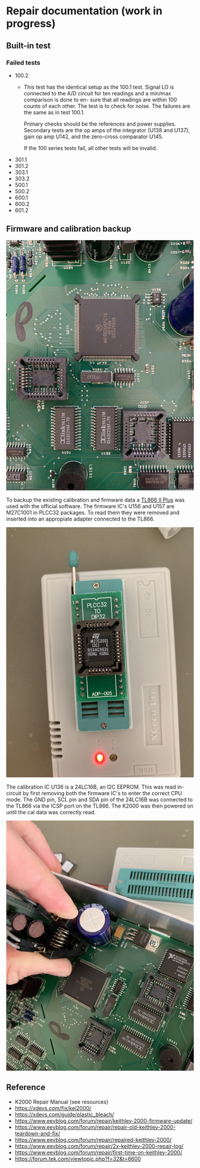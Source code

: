 # Repair documentation (work in progress)

## Built-in test

### Failed tests

- 100.2
  - This test has the identical setup as the 100.1 test. Signal LO is connected
    to the A/D circuit for ten readings and a min/max comparison is done to en-
    sure that all readings are within 100 counts of each other. The test is to check
    for noise. The failures are the same as in test 100.1.

    Primary checks should be the references and power supplies. Secondary
    tests are the op amps of the integrator (U138 and U137), gain op amp U142,
    and the zero-cross comparator U145.

     If the 100 series tests fail, all other tests will be invalid.
- 301.1
- 301.2
- 303.1
- 303.2
- 500.1
- 500.2
- 600.1
- 600.2
- 601.2

## Firmware and calibration backup

![firmware and cal ic](/images/cpu.jpg?raw=true)

To backup the existing calibration and firmware data a [TL866 II Plus](http://www.xgecu.com/en/) was used with the official software. The firmware IC's U156 and U157 are M27C1001 in PLCC32 packages. To read them they were removed and inserted into an appropiate adapter connected to the TL866.

![firmware chip read](/images/tl866.jpg?raw=true)

The calibration IC U136 is a 24LC16B, an I2C EEPROM. This was read in-circuit by first removing both the firmware IC's to enter the correct CPU mode. The GND pin, SCL pin and SDA pin of the 24LC16B was connected to the TL866 via the ICSP port on the TL866. The K2000 was then powered on until the cal data was correctly read.

![cal ic read](/images/read_cal.jpg?raw=true)

## Reference

- K2000 Repair Manual (see resources)
- <https://xdevs.com/fix/kei2000/>
- <https://xdevs.com/guide/plastic_bleach/>
- <https://www.eevblog.com/forum/repair/keithley-2000-firmware-update/>
- <https://www.eevblog.com/forum/repair/repair-old-keithley-2000-teardown-and-fix/>
- <https://www.eevblog.com/forum/repair/repaired-keithley-2000/>
- <https://www.eevblog.com/forum/repair/2x-keithley-2000-repair-log/>
- <https://www.eevblog.com/forum/repair/first-time-on-keithley-2000/>
- <https://forum.tek.com/viewtopic.php?f=32&t=6600>
